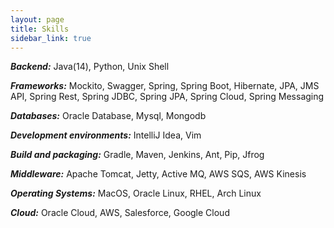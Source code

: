 ```yaml
---
layout: page
title: Skills
sidebar_link: true
---
```


**_Backend:_** Java(14), Python, Unix Shell

**_Frameworks:_** Mockito, Swagger, Spring, Spring Boot, Hibernate, JPA, JMS API, Spring Rest, Spring JDBC, Spring JPA, Spring Cloud, Spring Messaging

**_Databases:_** Oracle Database, Mysql, Mongodb

**_Development environments:_** IntelliJ Idea, Vim

**_Build and packaging:_** Gradle, Maven, Jenkins, Ant, Pip, Jfrog

**_Middleware:_** Apache Tomcat, Jetty, Active MQ, AWS SQS, AWS Kinesis

**_Operating Systems:_** MacOS, Oracle Linux, RHEL, Arch Linux

**_Cloud:_** Oracle Cloud, AWS, Salesforce, Google Cloud